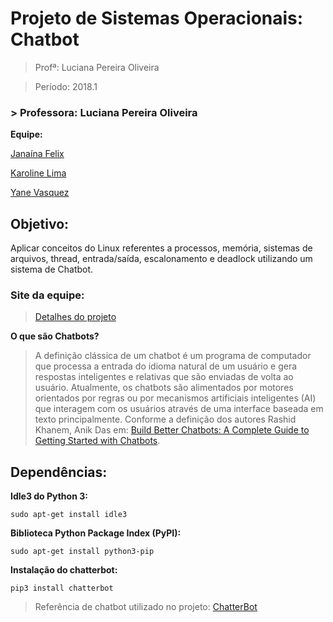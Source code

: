 # Projeto de Sistemas Operacionais: Chatbot 
 
> Profª: Luciana Pereira Oliveira 

> Período: 2018.1

### > Professora: Luciana Pereira Oliveira

**Equipe:**

[Janaína Felix](https://github.com/janainafelix)

[Karoline Lima](https://github.com/KarolineLima)

[Yane Vasquez](https://github.com/YaneVasquez)

## Objetivo: 

Aplicar conceitos do Linux referentes a processos, memória, sistemas de arquivos, thread, entrada/saída, escalonamento e deadlock utilizando um sistema de Chatbot.

### Site da equipe:
>[Detalhes do projeto](https://sites.google.com/view/chatebot-py/p%C3%A1gina-inicial)

 
**O que são Chatbots?**

> A definição clássica de um chatbot é um programa de computador que processa a entrada do idioma natural de um usuário e gera respostas inteligentes e relativas que são enviadas de volta ao usuário. Atualmente, os chatbots são alimentados por motores orientados por regras ou por mecanismos artificiais inteligentes (AI) que interagem com os usuários através de uma interface baseada em texto principalmente. Conforme a definição dos autores Rashid Khanem, Anik Das em: [Build Better Chatbots: A Complete Guide to Getting Started with Chatbots](https://www.amazon.com/Build-Better-Chatbots-Complete-Getting/dp/1484231104).

 
## Dependências:

**Idle3 do Python 3:**

` sudo apt-get install idle3               `
  
  
 **Biblioteca Python Package Index (PyPI):**

` sudo apt-get install python3-pip          `


**Instalação do chatterbot:**

 ` pip3 install chatterbot                  `
 

                    
>Referência de chatbot utilizado no projeto: [ChatterBot](https://github.com/gunthercox/ChatterBot)

 

 
 

